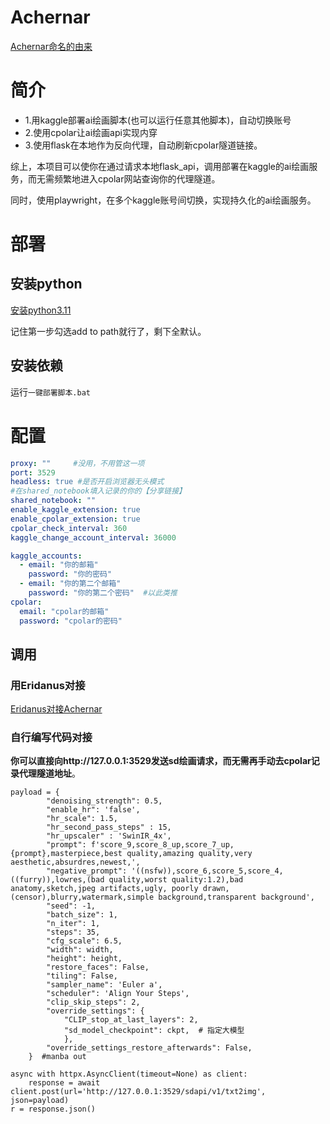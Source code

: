 
# Achernar
[Achernar命名的由来](https://www.star-facts.com/achernar/)
# 简介
- 1.用kaggle部署ai绘画脚本(也可以运行任意其他脚本)，自动切换账号
- 2.使用cpolar让ai绘画api实现内穿
- 3.使用flask在本地作为反向代理，自动刷新cpolar隧道链接。

综上，本项目可以使你在通过请求本地flask_api，调用部署在kaggle的ai绘画服务，而无需频繁地进入cpolar网站查询你的代理隧道。

同时，使用playwright，在多个kaggle账号间切换，实现持久化的ai绘画服务。
# 部署
## 安装python
[安装python3.11](https://mirrors.huaweicloud.com/python/3.11.0/python-3.11.0-amd64.exe)

记住第一步勾选add to path就行了，剩下全默认。
## 安装依赖
运行`一键部署脚本.bat`
# 配置
```yaml
proxy: ""     #没用，不用管这一项
port: 3529
headless: true #是否开启浏览器无头模式
#在shared_notebook填入记录的你的【分享链接】
shared_notebook: ""
enable_kaggle_extension: true
enable_cpolar_extension: true
cpolar_check_interval: 360
kaggle_change_account_interval: 36000

kaggle_accounts:
  - email: "你的邮箱"
    password: "你的密码"
  - email: "你的第二个邮箱"
    password: "你的第二个密码"  #以此类推
cpolar:
  email: "cpolar的邮箱"
  password: "cpolar的密码"
```
## 调用
### 用Eridanus对接
[Eridanus对接Achernar](https://eridanus-doc.netlify.app/docs/%E6%8B%93%E5%B1%95%E5%8A%9F%E8%83%BD/ai%E7%BB%98%E7%94%BB/#kaggle%E9%83%A8%E7%BD%B2ai%E7%BB%98%E7%94%BB%E5%BF%85%E7%9C%8B)
### 自行编写代码对接
**你可以直接向http://127.0.0.1:3529发送sd绘画请求，而无需再手动去cpolar记录代理隧道地址**。
```
payload = {
        "denoising_strength": 0.5,
        "enable_hr": 'false',
        "hr_scale": 1.5,
        "hr_second_pass_steps" : 15,
        "hr_upscaler" : 'SwinIR_4x',
        "prompt": f'score_9,score_8_up,score_7_up,{prompt},masterpiece,best quality,amazing quality,very aesthetic,absurdres,newest,',
        "negative_prompt": '((nsfw)),score_6,score_5,score_4,((furry)),lowres,(bad quality,worst quality:1.2),bad anatomy,sketch,jpeg artifacts,ugly, poorly drawn,(censor),blurry,watermark,simple background,transparent background',
        "seed": -1,
        "batch_size": 1,
        "n_iter": 1,
        "steps": 35,
        "cfg_scale": 6.5,
        "width": width,
        "height": height,
        "restore_faces": False,
        "tiling": False,
        "sampler_name": 'Euler a',
        "scheduler": 'Align Your Steps',
        "clip_skip_steps": 2,
        "override_settings": {
            "CLIP_stop_at_last_layers": 2,
            "sd_model_checkpoint": ckpt,  # 指定大模型
            },
        "override_settings_restore_afterwards": False,
    }  #manba out

async with httpx.AsyncClient(timeout=None) as client:
    response = await client.post(url='http://127.0.0.1:3529/sdapi/v1/txt2img', json=payload)
r = response.json()
```